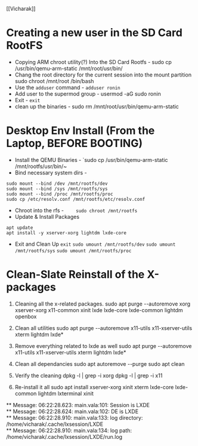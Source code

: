 [[Vicharak]]


# Creating a new user in the SD Card RootFS

 - Copying ARM chroot utility(?) Into the SD Card Rootfs - 
	 sudo cp /usr/bin/qemu-arm-static /mnt/root/usr/bin/
 - Chang the root directory for the current session into the mount partition 
	 sudo chroot /mnt/root /bin/bash
 -  Use the `adduser` command -
	 `adduser ronin`
 - Add user to the supermod group - 
	 usermod -aG sudo ronin
 - Exit -
	 `exit`
 - clean up the binaries -
	sudo rm /mnt/root/usr/bin/qemu-arm-static


# Desktop Env Install (From the Laptop, BEFORE BOOTING)

 - Install the QEMU Binaries - `sudo cp /usr/bin/qemu-arm-static /mnt/rootfs/usr/bin/~
 - Bind necessary system dirs - 
```
sudo mount --bind /dev /mnt/rootfs/dev
sudo mount --bind /sys /mnt/rootfs/sys
sudo mount --bind /proc /mnt/rootfs/proc
sudo cp /etc/resolv.conf /mnt/rootfs/etc/resolv.conf
```
 - Chroot into the rfs - 
`	 sudo chroot /mnt/rootfs`
 - Update & Install Packages 
```
apt update
apt install -y xserver-xorg lightdm lxde-core
```

 - Exit and Clean Up
	`exit`
	`sudo umount /mnt/rootfs/dev`
	`sudo umount /mnt/rootfs/sys`
	`sudo umount /mnt/rootfs/proc`

# Clean-Slate Reinstall of the X-packages

1. Cleaning all the x-related packages.
sudo apt purge --autoremove xorg xserver-xorg x11-common xinit lxde lxde-core lxde-common lightdm openbox

2. Clean all utilities
sudo apt purge --autoremove x11-utils x11-xserver-utils xterm lightdm lxde*

3. Remove everything related to lxde as well
sudo apt purge --autoremove x11-utils x11-xserver-utils xterm lightdm lxde*

4. Clean all dependancies
sudo apt autoremove --purge
sudo apt clean

5. Verify the cleaning 
dpkg -l | grep -i xorg
dpkg -l | grep -i x11

6. Re-install it all
sudo apt install xserver-xorg xinit xterm lxde-core lxde-common lightdm lxterminal xinit



** Message: 06:22:28.623: main.vala:101: Session is LXDE  
** Message: 06:22:28.624: main.vala:102: DE is LXDE  
** Message: 06:22:28.910: main.vala:133: log directory: /home/vicharak/.cache/lxsession/LXDE  
** Message: 06:22:28.910: main.vala:134: log path: /home/vicharak/.cache/lxsession/LXDE/run.log